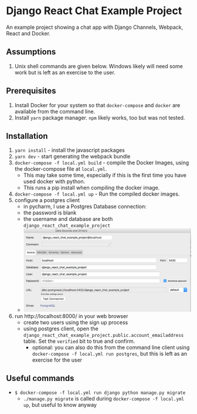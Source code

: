 Django React Chat Example Project
=================================

An example project showing a chat app with Django Channels, 
Webpack, React and Docker.

## Assumptions
1. Unix shell commands are given below. 
   Windows likely will need some work but is left as an exercise to the 
   user.

## Prerequisites
1. Install Docker for your system so that `docker-compose` and `docker`
   are available from the command line.   
2. Install `yarn` package manager. `npm` likely works, too but was
   not tested.

## Installation
1. `yarn install` - install the javascript packages
2. `yarn dev` - start generating the webpack bundle
3. `docker-compose -f local.yml build` - compile the Docker Images,
   using the docker-compose file at `local.yml`. 
   - This may take some time, especially if this is the first time you 
     have used docker with python.
   - This runs a pip install when compiling the docker image. 
4. `docker-compose -f local.yml up` - Run the compiled docker images.
5. configure a postgres client
   - in pycharm, I use a Postgres Database connection:  
   - the password is blank
   - the username and database are both `django_react_chat_example_project`
   - ![postgres db config](docs/postgres_db_connection_pycharm.png)
5. run http://localhost:8000/ in your web browser
   - create two users using the sign up process
   - using postgres client, open the `django_react_chat_example_project.public.account_emailaddress`
     table. Set the `verified` bit to true and confirm.
     - optional: you can also do this from the command line client using 
       `docker-compose -f local.yml run postgres`, but this is left 
       as an exercise for the user

## Useful commands
* `$ docker-compose -f local.yml run django python manage.py migrate`
  * `./manage.py migrate` is called during `docker-compose -f local.yml up`, 
    but useful to know anyway

